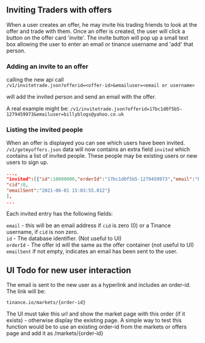## Inviting Traders with offers

When a user creates an offer, he may invite his trading friends to look at the offer and trade with them.
Once an offer is created, the user will click a button on the offer card 'invite'. The invite button will pop up a small text box allowing the user to enter an email or tinance username and 'add' that person.

### Adding an invite to an offer

calling the new api call<br/>
`/v1/invitetrade.json?offerid=<offer-id>&emailuser=<email or username>`

will add the invited person and send an email with the offer.

A real example might be:
`/v1/invitetrade.json?offerid=17bc1d0f5b5-1279459973&emailuser=billyblogs@yahoo.co.uk`

### Listing the invited people

When an offer is displayed you can see which users have been invited.
`/v1/getmyoffers.json` data will now contains an extra field `invited` which contains a list of invited people. These people may be existing users or new users to sign up.

```json
...,
"invited":[{"id":10000000,"orderId":"17bc1d0f5b5-1279459973","email":"billyblogs@yahoo.co.uk",
"cid":0,
"emailSent":"2021-06-01 15:03:55.012"}
],
...

```

Each invited entry has the following fields:

`email` - this will be an email address if `cid` is zero (0) or a Tinance username, if `cid` is non zero.<br/>
`id` - The database identifier. (Not useful to UI)<br/>
`orderId` - The offer id will the same as the offer container (not useful to UI)<br/>
`emailSent` if not empty, indicates an email has been sent to the user.

## UI Todo for new user interaction

The email is sent to the new user as a hyperlink and includes an order-id. The link will be:

`tinance.io/markets/{order-id}`

The UI must take this url and show the market page with this order (if it exists) - otherwise display the existing page. A simple way to test this function would be to use an existing order-id from the markets or offers page and add it as /markets/{order-id}
